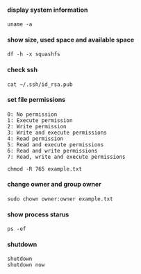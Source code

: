 #### display system information

```
uname -a
```

#### show size, used space and available space

```
df -h -x squashfs
```

#### check ssh

```
cat ~/.ssh/id_rsa.pub
```

#### set file permissions

```
0: No permission
1: Execute permission
2: Write permission
3: Write and execute permissions
4: Read permission
5: Read and execute permissions
6: Read and write permissions
7: Read, write and execute permissions

chmod -R 765 example.txt
```

#### change owner and group owner

```
sudo chown owner:owner example.txt
```

#### show process starus

```
ps -ef
```

#### shutdown

```
shutdown
shutdown now
```
